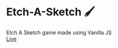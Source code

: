 # Etch-A-Sketch 🖌️
Etch A Sketch game made using Vanilla JS
<br>
<a href="https://tanmay-s55.github.io/Etch-A-Sketch/">Live</a>
